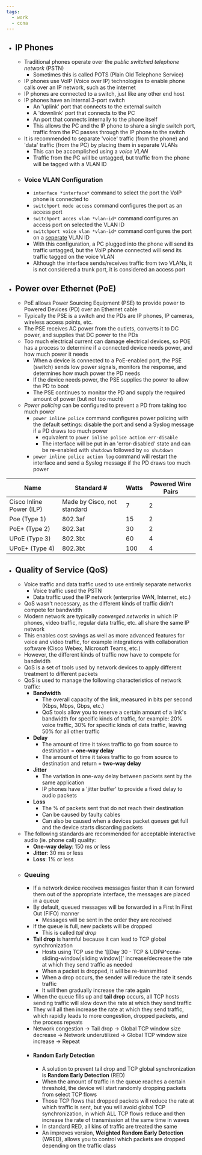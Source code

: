 ```yaml
---
tags:
  - work
  - ccna
---
```

- ## IP Phones
	- Traditional phones operate over the *public switched telephone network* (PSTN)
		- Sometimes this is called POTS (Plain Old Telephone Service)
	- IP phones use VoIP (Voice over IP) technologies to enable phone calls over an IP network, such as the internet
	- IP phones are connected to a switch, just like any other end host
	- IP phones have an internal 3-port switch
		- An 'uplink' port that connects to the external switch
		- A 'downlink' port that connects to the PC
		- An port that connects internally to the phone itself
		- This allows the PC and the IP phone to share a single switch port, traffic from the PC passes through the IP phone to the switch
	- It is recommended to separate 'voice' traffic (from the phone) and 'data' traffic (from the PC) by placing them in separate VLANs
		- This can be accomplished using a *voice VLAN*
		- Traffic from the PC will be untagged, but traffic from the phone will be tagged with a VLAN ID
	- ### Voice VLAN Configuration
		- `interface *interface*` command to select the port the VoIP phone is connected to
		- `switchport mode access` command configures the port as an access port
		- `switchport acces vlan *vlan-id*` command configures an access port on selected the VLAN ID
		- `switchport voice vlan *vlan-id*` command configures the port on a <u>seperate</u> VLAN ID
		- With this configuration, a PC plugged into the phone will send its traffic untagged, but the VoIP phone connected will send its traffic tagged on the voice VLAN
		- Although the interface sends/receives traffic from two VLANs, it is not considered a trunk port, it is considered an access port
- ## Power over Ethernet (PoE)
	- PoE allows Power Sourcing Equipment (PSE) to provide power to Powered Devices (PD) over an Ethernet cable
	- Typically the PSE is a switch and the PDs are IP phones, IP cameras, wireless access points, etc.
	- The PSE receives AC power from the outlets, converts it to DC power, and supplies that DC power to the PDs
	- Too much electrical current can damage electrical devices, so POE has a process to determine if a connected device needs power, and how much power it needs
		- When a device is connected to a PoE-enabled port, the PSE (switch) sends low power signals, monitors the response, and determines how much power the PD needs
		- If the device needs power, the PSE supplies the power to allow the PD to boot
		- The PSE continues to monitor the PD and supply the required amount of power (but not too much)
	- *Power policing* can be configured to prevent a PD from taking too much power
		- `power inline police` command configures power policing with the default settings: disable the port and send a Syslog message if a PD draws too much power
			- equivalent to `power inline police action err-disable`
			- The interface will be put in an 'error-disabled' state and can be re-enabled with `shutdown` followed by `no shutdown`
		- `power inline police action log` command will restart the interface and send a Syslog message if the PD draws too much power

| Name                     | Standard #                  | Watts | Powered Wire Pairs |
| ------------------------ | --------------------------- | ----- | ------------------ |
| Cisco Inline Power (ILP) | Made by Cisco, not standard | 7     | 2                  |
| Poe (Type 1)             | 802.3af                     | 15    | 2                  |
| PoE+ (Type 2)            | 802.3at                     | 30    | 2                  |
| UPoE (Type 3)            | 802.3bt                     | 60    | 4                  |
| UPoE+ (Type 4)           | 802.3bt                     | 100   | 4                  |

- ## Quality of Service (QoS)
	- Voice traffic and data traffic used to use entirely separate networks
		- Voice traffic used the PSTN
		- Data traffic used the IP network (enterprise WAN, Internet, etc.)
	- QoS wasn't necessary, as the different kinds of traffic didn't compete for bandwidth
	- Modern network are typically *converged networks* in which IP phones, video traffic, regular data traffic, etc. all share the same IP network
	- This enables cost savings as well as more advanced features for voice and video traffic, for example integrations with collaboration software (Cisco Webex, Microsoft Teams, etc.)
	- However, the different kinds of traffic now have to compete for bandwidth
	- QoS is a set of tools used by network devices to apply different treatment to different packets
	- QoS is used to manage the following characteristics of network traffic:
		- **Bandwidth**
			- The overall capacity of the link, measured in bits per second (Kbps, Mbps, Gbps, etc.)
			- QoS tools allow you to reserve a certain amount of a link's bandwidth for specific kinds of traffic, for example: 20% voice traffic, 30% for specific kinds of data traffic, leaving 50% for all other traffic
		- **Delay**
			- The amount of time it takes traffic to go from source to destination = **one-way delay**
			- The amount of time it takes traffic to go from source to destination and return = **two-way delay**
		- **Jitter**
			- The variation in one-way delay between packets sent by the same application
			- IP phones have a 'jitter buffer' to provide a fixed delay to audio packets
		- **Loss**
			- The % of packets sent that do not reach their destination
			- Can be caused by faulty cables
			- Can also be caused when a devices packet *queues* get full and the device starts discarding packets
	- The following standards are recommended for acceptable interactive audio (ie. phone call) quality:
		- **One-way delay**: 150 ms or less
		- **Jitter**: 30 ms or less
		- **Loss**: 1% or less
	- ### Queuing
		- If a network device receives messages faster than it can forward them out of the appropriate interface, the messages are placed in a queue
		- By default, queued messages will be forwarded in a First In First Out (FIFO) manner
			- Messages will be sent in the order they are received
		- If the queue is full, new packets will be dropped
			- This is called *tail drop*
		- **Tail drop** is harmful because it can lead to TCP global synchronization
			- Hosts using TCP use the '[[Day 30 - TCP & UDP#^ccna-sliding-window|sliding window]]' increase/decrease the rate at which they send traffic as needed
			- When a packet is dropped, it will be re-transmitted
			- When a drop occurs, the sender will reduce the rate it sends traffic
			- It will then gradually increase the rate again
		- When the queue fills up and **tail drop** occurs, all TCP hosts sending traffic will slow down the rate at which they send traffic
		- They will all then increase the rate at which they send traffic, which rapidly leads to more congestion, dropped packets, and the process repeats
		- Network congestion → Tail drop → Global TCP window size decrease → Network underutilized → Global TCP window size increase → Repeat
		- #### Random Early Detection
			- A solution to prevent tail drop and TCP global synchronization is **Random Early Detection** (RED)
			- When the amount of traffic in the queue reaches a certain threshold, the device will start randomly dropping packets from select TCP flows
			- Those TCP flows that dropped packets will reduce the rate at which traffic is sent, but you will avoid global TCP synchronization, in which ALL TCP flows reduce and then increase the rate of transmission at the same time in waves
			- In standard RED, all kins of traffic are treated the same
			- An improves version, **Weighted Random Early Detection** (WRED), allows you to control which packets are dropped depending on the traffic class